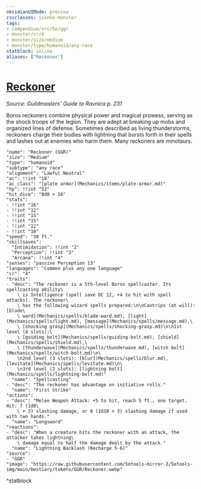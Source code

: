 ```yaml
---
obsidianUIMode: preview
cssclasses: json5e-monster
tags:
- compendium/src/5e/ggr
- monster/cr/4
- monster/size/medium
- monster/type/humanoid/any-race
statblock: inline
aliases: ["Reckoner"]
---
```

# [Reckoner](Mechanics\bestiary\humanoid/reckoner-ggr.md)
*Source: Guildmasters' Guide to Ravnica p. 231*  

Boros reckoners combine physical power and magical prowess, serving as the shock troops of the legion. They are adept at breaking up mobs and organized lines of defense. Sometimes described as living thunderstorms, reckoners charge their bodies with lightning that bursts forth in their spells and lashes out at enemies who harm them. Many reckoners are minotaurs.

```statblock
"name": "Reckoner (GGR)"
"size": "Medium"
"type": "humanoid"
"subtype": "any race"
"alignment": "Lawful Neutral"
"ac": !!int "18"
"ac_class": "[plate armor](Mechanics/items/plate-armor.md)"
"hp": !!int "52"
"hit_dice": "8d8 + 16"
"stats":
- !!int "16"
- !!int "12"
- !!int "15"
- !!int "15"
- !!int "12"
- !!int "10"
"speed": "30 ft."
"skillsaves":
  "Intimidation": !!int "2"
  "Perception": !!int "3"
  "Arcana": !!int "4"
"senses": "passive Perception 13"
"languages": "Common plus any one language"
"cr": "4"
"traits":
- "desc": "The reckoner is a 5th-level Boros spellcaster. Its spellcasting ability\
    \ is Intelligence (spell save DC 12, +4 to hit with spell attacks). The reckoner\
    \ has the following wizard spells prepared:\n\nCantrips (at will): [blade\
    \ ward](Mechanics/spells/blade-ward.md), [light](Mechanics/spells/light.md), [message](Mechanics/spells/message.md),\
    \ [shocking grasp](Mechanics/spells/shocking-grasp.md)\n\n1st level (4 slots):\
    \ [guiding bolt](Mechanics/spells/guiding-bolt.md), [shield](Mechanics/spells/shield.md),\
    \ [thunderwave](Mechanics/spells/thunderwave.md), [witch bolt](Mechanics/spells/witch-bolt.md)\n\
    \n2nd level (3 slots): [blur](Mechanics/spells/blur.md), [levitate](Mechanics/spells/levitate.md)\n\
    \n3rd level (2 slots): [lightning bolt](Mechanics/spells/lightning-bolt.md)"
  "name": "Spellcasting"
- "desc": "The reckoner has advantage on initiative rolls."
  "name": "First Strike"
"actions":
- "desc": "Melee Weapon Attack: +5 to hit, reach 5 ft., one target. Hit: 7 (1d8\
    \ + 3) slashing damage, or 8 (1d10 + 3) slashing damage if used with two hands."
  "name": "Longsword"
"reactions":
- "desc": "When a creature hits the reckoner with an attack, the attacker takes lightning\
    \ damage equal to half the damage dealt by the attack."
  "name": "Lightning Backlash (Recharge 5-6)"
"source":
- "GGR"
"image": "https://raw.githubusercontent.com/5etools-mirror-3/5etools-img/main/bestiary/tokens/GGR/Reckoner.webp"
```
^statblock